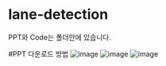 # lane-detection

PPT와 Code는 폴더안에 있습니다.

#PPT 다운로드 방법
![image](https://github.com/Minsung9922/lane-detection/assets/124323299/a2764c2c-02a4-4cd9-9c84-a45587c0359d)
![image](https://github.com/Minsung9922/lane-detection/assets/124323299/c80d9fdc-b0b3-42c2-8b2f-b04ce32ced61)
![image](https://github.com/Minsung9922/lane-detection/assets/124323299/32bf9649-d615-4d69-8390-2db4d3949028)
